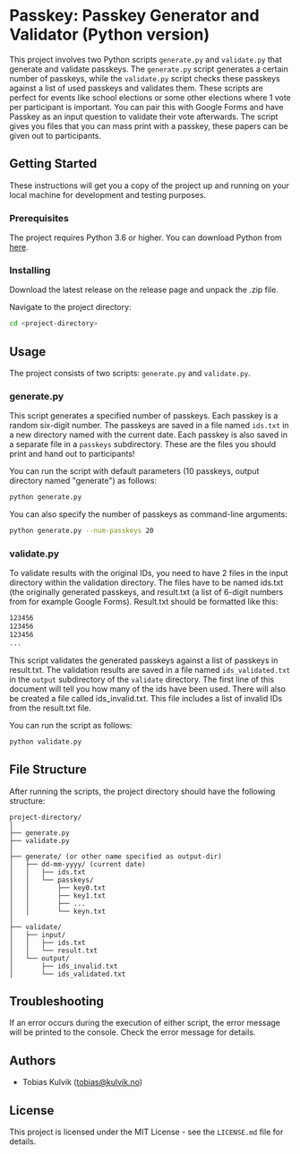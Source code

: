 # Passkey: Passkey Generator and Validator (Python version)

This project involves two Python scripts `generate.py` and `validate.py` that generate and validate passkeys. The `generate.py` script generates a certain number of passkeys, while the `validate.py` script checks these passkeys against a list of used passkeys and validates them. These scripts are perfect for events like school elections or some other elections where 1 vote per participant is important. You can pair this with Google Forms and have Passkey as an input question to validate their vote afterwards. The script gives you files that you can mass print with a passkey, these papers can be given out to participants.

## Getting Started

These instructions will get you a copy of the project up and running on your local machine for development and testing purposes.

### Prerequisites

The project requires Python 3.6 or higher. You can download Python from [here](https://www.python.org/downloads/).

### Installing

Download the latest release on the release page and unpack the .zip file.

Navigate to the project directory:

```bash
cd <project-directory>
```

## Usage

The project consists of two scripts: `generate.py` and `validate.py`.

### generate.py

This script generates a specified number of passkeys. Each passkey is a random six-digit number. The passkeys are saved in a file named `ids.txt` in a new directory named with the current date. Each passkey is also saved in a separate file in a `passkeys` subdirectory. These are the files you should print and hand out to participants!

You can run the script with default parameters (10 passkeys, output directory named "generate") as follows:

```bash
python generate.py
```

You can also specify the number of passkeys as command-line arguments:

```bash
python generate.py --num-passkeys 20
```

### validate.py

To validate results with the original IDs, you need to have 2 files in the input directory within the validation directory. The files have to be named ids.txt (the originally generated passkeys, and result.txt (a list of 6-digit numbers from for example Google Forms). Result.txt should be formatted like this:

```bash
123456
123456
123456
...
```

This script validates the generated passkeys against a list of passkeys in result.txt. The validation results are saved in a file named `ids_validated.txt` in the `output` subdirectory of the `validate` directory. The first line of this document will tell you how many of the ids have been used. There will also be created a file called ids_invalid.txt. This file includes a list of invalid IDs from the result.txt file.

You can run the script as follows:

```bash
python validate.py
```

## File Structure

After running the scripts, the project directory should have the following structure:

```
project-directory/
│
├── generate.py
├── validate.py
│
├── generate/ (or other name specified as output-dir)
│   ├── dd-mm-yyyy/ (current date)
│   │   ├── ids.txt
│   │   └── passkeys/
│   │       ├── key0.txt
│   │       ├── key1.txt
│   │       ├── ...
│   │       └── keyn.txt
│
├── validate/
│   ├── input/
│   │   ├── ids.txt
│   │   └── result.txt
│   └── output/
│       ├── ids_invalid.txt
│       └── ids_validated.txt
```

## Troubleshooting

If an error occurs during the execution of either script, the error message will be printed to the console. Check the error message for details.

## Authors

* Tobias Kulvik (tobias@kulvik.no)

## License

This project is licensed under the MIT License - see the `LICENSE.md` file for details.
